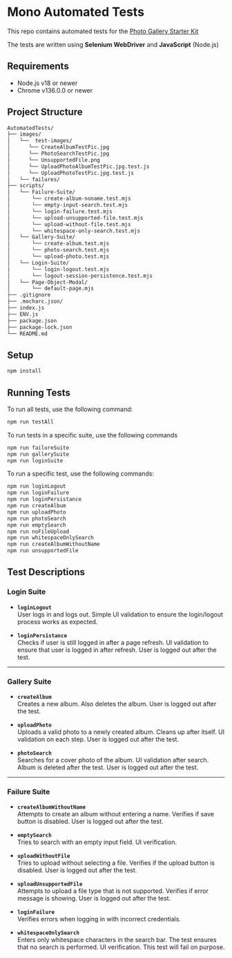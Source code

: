 # Mono Automated Tests

This repo contains automated tests for the [Photo Gallery Starter Kit](http://demo.baasic.com/angular/starterkit-photo-gallery/main)

The tests are written using **Selenium WebDriver** and **JavaScript** (Node.js)

## Requirements

- Node.js v18 or newer
- Chrome v136.0.0 or newer

## Project Structure
```bash
AutomatedTests/
├── images/
│   └──  test-images/
│      └── CreateAlbumTestPic.jpg
│      └── PhotoSearchTestPic.jpg
│      └── UnsupportedFile.png
│      └── UploadPhotoAlbumTestPic.jpg.test.js
│      └── UploadPhotoTestPic.jpg.test.js
│   └── failures/
├── scripts/
│   └── Failure-Suite/
│       └── create-album-noname.test.mjs
│       └── empty-input-search.test.mjs
│       └── login-failure.test.mjs
│       └── upload-unsupported-file.test.mjs
│       └── upload-without-file.test.mjs
│       └── whitespace-only-search.test.mjs
│   └── Gallery-Suite/
│       └── create-album.test.mjs
│       └── photo-search.test.mjs
│       └── upload-photo.test.mjs
│   └── Login-Suite/
│       └── login-logout.test.mjs
│       └── logout-session-persistence.test.mjs
│   └── Page-Object-Modal/
│       └── default-page.mjs
├── .gitignore
├── .mocharc.json/
├── index.js
├── ENV.js
├── package.json
├── package-lock.json
└── README.md
```
## Setup

```bash
npm install
```
## Running Tests
To run all tests, use the following command:

```bash
npm run testAll
```
To run tests in a specific suite, use the following commands

```bash
npm run failureSuite
npm run gallerySuite
npm run loginSuite
```

To run a specific test, use the following commands:

```bash
npm run loginLogout
npm run loginFailure
npm run loginPersistance
npm run createAlbum
npm run uploadPhoto
npm run photoSearch
npm run emptySearch
npm run noFileUpload
npm run whitespaceOnlySearch
npm run createAlbumWithoutName
npm run unsupportedFile
```
## Test Descriptions

### Login Suite

- **`loginLogout`**  
  User logs in and logs out. Simple UI validation to ensure the login/logout process works as expected.

- **`loginPersistance`**  
  Checks if user is still logged in after a page refresh. UI validation to ensure that user is logged in after refresh. User is logged out after the test.

---

### Gallery Suite

- **`createAlbum`**  
  Creates a new album. Also deletes the album. User is logged out after the test.

- **`uploadPhoto`**  
  Uploads a valid photo to a newly created album. Cleans up after itself. UI validation on each step. User is logged out after the test.

- **`photoSearch`**  
  Searches for a cover photo of the album. UI validation after search. Album is deleted after the test. User is logged out after the test.

---

### Failure Suite

- **`createAlbumWithoutName`**  
  Attempts to create an album without entering a name. Verifies if save button is disabled. User is logged out after the test.

- **`emptySearch`**  
  Tries to search with an empty input field. UI verification.

- **`uploadWithoutFile`**  
  Tries to upload without selecting a file. Verifies if the upload button is disabled. User is logged out after the test.

- **`uploadUnsupportedFile`**  
  Attempts to upload a file type that is not supported. Verifies if error message is showing. User is logged out after the test.

- **`loginFailure`**  
  Verifies errors when logging in with incorrect credentials.

- **`whitespaceOnlySearch`**  
  Enters only whitespace characters in the search bar. The test ensures that no search is performed. UI verification.
  This test will fail on purpose.






